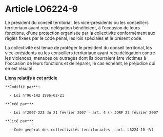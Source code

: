 # Article LO6224-9

Le président du conseil territorial, les vice-présidents ou les conseillers territoriaux ayant reçu délégation bénéficient, à
l'occasion de leurs fonctions, d'une protection organisée par la collectivité conformément aux règles fixées par le code
pénal, les lois spéciales et le présent code.

La collectivité est tenue de protéger le président du conseil territorial, les vice-présidents ou les conseillers
territoriaux ayant reçu délégation contre les violences, menaces ou outrages dont ils pourraient être victimes à l'occasion
de leurs fonctions et de réparer, le cas échéant, le préjudice qui en est résulté.

**Liens relatifs à cet article**

	**Codifié par**:

	  - Loi n°96-142 1996-02-21

	**Créé par**:

	  - Loi n°2007-223 du 21 février 2007 - art. 4 () JORF 22 février 2007

	**Cité par**:

	  - Code général des collectivités territoriales - art. L6224-10 (V)
